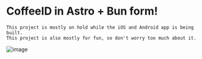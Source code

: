 # CoffeeID in Astro + Bun form!
```
This project is mostly on hold while the iOS and Android app is being built.
This project is also mostly for fun, so don't worry too much about it.
```
![image](https://github.com/Coffee-Nerd/SpaceCoffeeID/assets/126441228/b76a6be0-3369-4f28-8500-eb45ebef7562)
